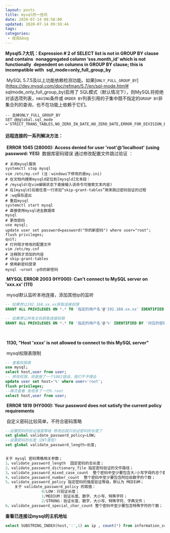 ```yaml
---
layout: posts
title: mysql的一些坑
date: 2020-07-14 09:58:00
updated: 2020-07-14 09:59:44
tags: 
categories: 
 - 经验&bug
---
```

**Mysql5.7大坑：Expression # 2 of SELECT list is not in GROUP BY clause and contains** 
**nonaggregated column ‘sss.month_id’ which is not functionally** 
**dependent on columns in GROUP BY clause; this is incompatible with** 
**sql_mode=only_full_group_by**

​	MySQL 5.7.5及以上功能依赖检测功能。如果[`ONLY_FULL_GROUP_BY`](https://dev.mysql.com/doc/refman/5.7/en/sql-mode.html# sqlmode_only_full_group_by)启用了 SQL模式（默认情况下），则MySQL将拒绝对该选项列表，`HAVING`条件或 `ORDER BY`列表引用的子集中既不指定的`GROUP BY`非集合列的查询，也不在功能上依赖于它们。


```mysql
-- 去掉ONLY_FULL_GROUP_BY
SET @@global.sql_mode ='STRICT_TRANS_TABLES,NO_ZERO_IN_DATE,NO_ZERO_DATE,ERROR_FOR_DIVISION_BY_ZERO,NO_AUTO_CREATE_USER,NO_ENGINE_SUBSTITUTION';
```





####  远程连接的一系列解决方法：

​	**ERROR 1045 (28000): Access denied for user 'root'@'localhost' (using password: YES)**
​		数据库密码错误 通过修改配置文件跳过验证 ：

```shell
# 关闭mysql服务
systemctl stop mysql
vim /etc/my.cnf	(注：windows下修改的是my.ini) 
# 在文档内搜索mysqld定位到[mysqld]文本段：
# /mysqld(在vim编辑状态下直接输入该命令可搜索文本内容)
# 在[mysqld]后面任意一行添加“skip-grant-tables”用来跳过密码验证的过程
# :wq保存退出
# 重启mysql
systemctl start mysql
# 直接使用mysql进去数据库
mysql
# 更改密码
use mysql;
update user set password=password("你的新密码") where user="root";
flush privileges;
quit;
# 打开刚才修改的配置文件
vim /etc/my.cnf
# 注释刚才添加的内容
# skip-grant-tables
# 使用新密码登录
mysql -uroot -p你的新密码
```



​	**MYSQL ERROR 2003 (HY000): Can't connect to MySQL server on 'xxx.xx' (111)** 

​		mysql默认监听本地连接，添加其他ip的监听

```sql
-- 如果想让192.168.xx.xx获取连接权限
GRANT ALL PRIVILEGES ON *.* TO '指定的用户名'@'192.168.xx.xx' IDENTIFIED BY '对应的密码' WITH GRANT OPTION;

-- 如果想让所有主机获取连接权限
GRANT ALL PRIVILEGES ON *.* TO '指定的用户名'@'%' IDENTIFIED BY '对应的密码' WITH GRANT OPTION;
```

​	

​	**1130, "Host 'xxxx' is not allowed to connect to this MySQL server"**	

​     mysql权限表限制

```sql
-- 查看权限表
use mysql;
select host,user from user;
-- 修改权限，但是报了一个1062错误，我们不予理会
update user set host='%' where user='root';
flush privileges;
--再次查看 发现多了一行% root
select host,user from user;
```



​	**ERROR 1819 (HY000): Your password does not satisfy the current policy requirements**

​	自定义密码比较简单，不符合密码策略

```sql
--设置密码的验证强度等级 修改后就只验证密码的长度了
set global validate_password_policy=LOW;
--设置密码的长度（INT类型）
set global validate_password_length=长度;


关于 mysql 密码策略相关参数；
1、validate_password_length  固定密码的总长度；
2、validate_password_dictionary_file 指定密码验证的文件路径；
3、validate_password_mixed_case_count  整个密码中至少要包含大/小写字母的总个数；
4、validate_password_number_count  整个密码中至少要包含阿拉伯数字的个数；
5、validate_password_policy 指定密码的强度验证等级，默认为 MEDIUM；
    关于 validate_password_policy 的取值：
    			0/LOW：只验证长度；
                1/MEDIUM：验证长度、数字、大小写、特殊字符；
                2/STRONG：验证长度、数字、大小写、特殊字符、字典文件；
6、validate_password_special_char_count 整个密码中至少要包含特殊字符的个数；
```



**查看已连接过mysql的主机地址**

```sql
select SUBSTRING_INDEX(host,':',1) as ip , count(*) from information_schema.processlist group by ip;
```